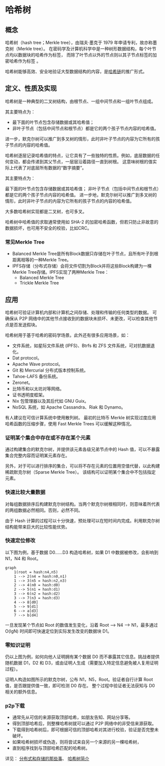 # 哈希树

## 概念

哈希树（hash tree；Merkle tree），由瑞夫·墨克于 1979 年申请专利，故亦称墨克树（Merkle tree）。
在密码学及计算机科学中是一种树形数据结构，每个叶节点均以数据块的哈希作为标签，
而除了叶节点以外的节点则以其子节点标签的加密哈希作为标签 。

哈希树能够高效、安全地验证大型数据结构的内容，是[哈希链](./散列链.MD)的推广形式。

## 定义、性质及实现

哈希树是一种典型的二叉树结构，由根节点、一组中间节点和一组叶节点组成。

其主要特点为：

* 最下面的叶节点包含存储数据或其哈希值；
* 非叶子节点（包括中间节点和根节点）都是它的两个孩子节点内容的哈希值。

进一步，默克尔树可以推广到多叉树的情形，此时非叶子节点的内容为它所有的孩子节点的内容的哈希值。

哈希树逐层记录哈希值的特点，让它具有了一些独特的性质。例如，底层数据的任何变动，都会传递到其父节点，一层层沿着路径一直到树根。
这意味树根的值实际上代表了对底层所有数据的“数字摘要”。

其主要特点为：

最下面的叶节点包含存储数据或其哈希值；
非叶子节点（包括中间节点和根节点）都是它的两个孩子节点内容的哈希值。
进一步地，默克尔树可以推广到多叉树的情形，此时非叶子节点的内容为它所有的孩子节点的内容的哈希值。

大多数哈希树实现都是二叉树，也可多叉。

哈希树中哈希值的求取通常使用如 SHA-2 的加密哈希函数，但若只防止非故意的数据损坏，也可用不安全的校验，比如CRC。

### 常见Merkle Tree

* Balanced Merkle Tree是所有Block数据只存储在叶子节点，且所有叶子到根距离相等的一种Merkle Tree。
* IPFS存储（分布式存储）会将文件切割为Block并将这些Block构建为一棵Merkle Tree存储。IPFS实现了两种Merkle Tree：
    * Balanced Merkle Tree
    * Trickle Merkle Tree

## 应用

哈希树可验证计算机内部和计算机之间存储、处理和传输的任何类型的数据。 可确保从 P2P 网络中的其他节点接收到的数据块未损坏、未更改，可以检查其他节点是否发送假块。

哈希树用于基于哈希的密码学场景。此外还有很多应用场景，如：

* 文件系统，如星际文件系统 (IPFS)、Btrfs 和 ZFS 文件系统，可对抗数据退化。
* Dat protocol。
* Apache Wave protocol。
* Git 和 Mercurial 分布式版本控制系统。
* Tahoe-LAFS 备份系统。
* Zeronet。
* 比特币和以太坊对等网络。
* 证书透明度框架。
* Nix 包管理器以及其后代如 GNU Guix。
* NoSQL 系统，如 Apache Cassandra、Riak 和 Dynamo。

有人建议在可信计算系统中使用散列树。
最初的比特币 Merkle 树实现过度应用哈希函数的压缩步骤，使用 Fast Merkle Trees 可以缓解这种情况。

### 证明某个集合中存在或不存在某个元素

通过构建集合的默克尔树，并提供该元素各级兄弟节点中的 Hash 值，可以不暴露集合完整内容而证明某元素存在。

另外，对于可以进行排序的集合，可以将不存在元素的位置用空值代替，以此构建稀疏默克尔树（Sparse Merkle Tree）。
该结构可以证明某个集合中不包括指定元素。

### 快速比较大量数据

对每组数据排序后构建默克尔树结构。当两个默克尔树根相同时，则意味着所代表的两组数据必然相同。否则，必然不同。

由于 Hash 计算的过程可以十分快速，预处理可以在短时间内完成。利用默克尔树结构能带来巨大的比较性能优势。

### 快速定位修改

以下图为例，基于数据 D0……D3 构造哈希树，如果 D1 中数据被修改，会影响到 N1，N4 和 Root。

```mermaid
graph
    1(root = hash:n4,n5)
    1 --> 2(n4 = hash:n0,n1)
    1 --> 3(n5 = hash:n2,n3)
    2 --> 4(n0 = hash:d0)
    2 --> 5(n1 = hash:d1)
    3 --> 6(n2 = hash:d2)
    3 --> 7(n3 = hash:d3)
    4 --> 8[d0]
    5 --> 9[d1]
    6 --> a[d3]
    7 --> b[d4]
```

一旦发现某个节点如 Root 的数值发生变化，沿着 Root --> N4 --> N1，最多通过 O(lgN) 时间即可快速定位到实际发生改变的数据块
D1。

### 零知识证明

仍以上图为例，如何向他人证明拥有某个数据 D0 而不暴露其它信息。挑战者提供随机数据 D1，D2 和 D3，或由证明人生成（需要加入特定信息避免被人复用证明过程）。

证明人构造如图所示的默克尔树，公布 N1，N5，Root。验证者自行计算 Root 值，是否跟提供值一致，即可检测 D0 存在。
整个过程中验证者无法获知与 D0 相关的额外信息。

### p2p下载

* 通常先从可信的来源获取顶部哈希，如朋友告知、网站分享等。
* 得到顶部哈希后，则整棵哈希树就可以通过 P2P 网络中的非受信来源获取。
* 下载得到哈希树后，即可根据可信的顶部哈希对其进行校验，验证是否完整未破坏。
* 如果哈希树损坏或伪造，则将尝试来自另一个来源的另一棵哈希树，
* 直到程序找到与顶部哈希匹配的哈希树。

详见：
[分布式和存储的那些事](https://zhuanlan.zhihu.com/p/137881105)、
[哈希树简介](https://blog.csdn.net/K346K346/article/details/129815415?ops_request_misc=%257B%2522request%255Fid%2522%253A%2522169495968716800180626794%2522%252C%2522scm%2522%253A%252220140713.130102334..%2522%257D&request_id=169495968716800180626794&biz_id=0&utm_medium=distribute.pc_search_result.none-task-blog-2~all~top_click~default-1-129815415-null-null.142^v94^insert_down28v1&utm_term=%E5%93%88%E5%B8%8C%E6%A0%91&spm=1018.2226.3001.4187)
